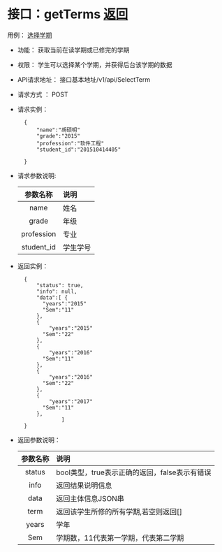 # 接口：getTerms  [返回](../../README.md)
用例： [选择学期](../用例/选择学期.md)

- 功能：
    获取当前在读学期或已修完的学期
    
- 权限：
    学生可以选择某个学期，并获得后台该学期的数据   
    
- API请求地址： 
    接口基本地址/v1/api/SelectTerm

- 请求方式 ：
    POST

- 请求实例：

        {
			"name":"胡硕明"
			"grade":"2015"
			"profession":"软件工程"
            "student_id":"201510414405"
			
        }
        
- 请求参数说明:        

  |参数名称|说明|
  |:---------:|:--------------------------------------------------------|      
  |name|姓名|
  |grade|年级|
  |profession|专业|
  |student_id|学生学号|
 
  
- 返回实例：

        { 
            "status": true,
            "info": null,
            "data":[ {
              "years":"2015"
			  "Sem":"11"
            },
			{
				"years":"2015"
			  "Sem":"22"
			},  
			{
				"years":"2016"
			  "Sem":"11"
			}, 
			{
				"years":"2016"
			  "Sem":"22"
			}, 
			{
				"years":"2017"
			  "Sem":"11"
			}, 
					]  
        }
 
- 返回参数说明：    
 
  |参数名称|说明|
  |:---------:|:--------------------------------------------------------|      
  |status|bool类型，true表示正确的返回，false表示有错误|
  |info|返回结果说明信息|
  |data|返回主体信息JSON串|
  |term|返回该学生所修的所有学期,若空则返回[]|
  |years|学年|
  |Sem|学期数，11代表第一学期，代表第二学期|
